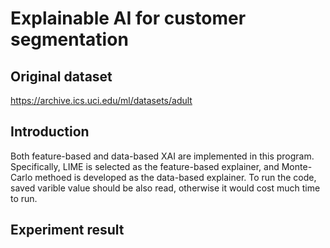 # Explainable AI for customer segmentation
## Original dataset
https://archive.ics.uci.edu/ml/datasets/adult
## Introduction
Both feature-based and data-based XAI are implemented in this program. Specifically, LIME is selected as the feature-based explainer, and Monte-Carlo methoed is developed as the data-based explainer. To run the code, saved varible value should be also read, otherwise it would cost much time to run.   
## Experiment result
